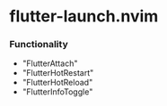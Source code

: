 # flutter-launch.nvim

### Functionality

- "FlutterAttach"
- "FlutterHotRestart"
- "FlutterHotReload"
- "FlutterInfoToggle"

